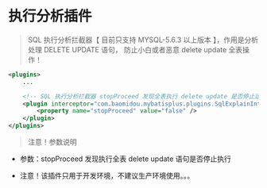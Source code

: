 # 执行分析插件

> SQL 执行分析拦截器【 目前只支持 MYSQL-5.6.3 以上版本 】，作用是分析 处理 DELETE UPDATE 语句，
防止小白或者恶意 delete update 全表操作！

```xml
<plugins>
    ...

    <!-- SQL 执行分析拦截器 stopProceed 发现全表执行 delete update 是否停止运行 -->
    <plugin interceptor="com.baomidou.mybatisplus.plugins.SqlExplainInterceptor">
        <property name="stopProceed" value="false" />
    </plugin>
</plugins>
```

> 注意！参数说明

* 参数：stopProceed  发现执行全表 delete update 语句是否停止执行

* 注意！该插件只用于开发环境，不建议生产环境使用。。。
